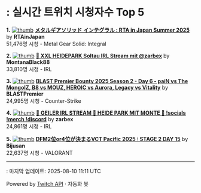 # : 실시간 트위치 시청자수 Top 5

**1.** [![thumb](https://static-cdn.jtvnw.net/previews-ttv/live_user_rtainjapan-320x180.jpg)](https://twitch.tv/RTAinJapan)
**[メタルギアソリッド インテグラル : RTA in Japan Summer 2025](https://twitch.tv/RTAinJapan)** by **RTAinJapan**<br>51,476명 시청  - Metal Gear Solid: Integral

**2.** [![thumb](https://static-cdn.jtvnw.net/previews-ttv/live_user_montanablack88-320x180.jpg)](https://twitch.tv/MontanaBlack88)
**[🎢 XXL HEIDEPARK Soltau IRL Stream mit @zarbex](https://twitch.tv/MontanaBlack88)** by **MontanaBlack88**<br>33,810명 시청  - IRL

**3.** [![thumb](https://static-cdn.jtvnw.net/previews-ttv/live_user_blastpremier-320x180.jpg)](https://twitch.tv/BLASTPremier)
**[BLAST Premier Bounty 2025 Season 2 - Day 6 - paiN vs The MongolZ, B8 vs MOUZ, HEROIC vs Aurora, Legacy vs Vitality](https://twitch.tv/BLASTPremier)** by **BLASTPremier**<br>24,995명 시청  - Counter-Strike

**4.** [![thumb](https://static-cdn.jtvnw.net/previews-ttv/live_user_zarbex-320x180.jpg)](https://twitch.tv/zarbex)
**[🤏 GEILER IRL STREAM 🤏 HEIDE PARK MIT MONTE 🤏 !socials !merch !discord](https://twitch.tv/zarbex)** by **zarbex**<br>24,861명 시청  - IRL

**5.** [![thumb](https://static-cdn.jtvnw.net/previews-ttv/live_user_bijusan-320x180.jpg)](https://twitch.tv/Bijusan)
**[DFM2位or4位が決まるVCT Pacific 2025 : STAGE 2 DAY 15](https://twitch.tv/Bijusan)** by **Bijusan**<br>22,637명 시청  - VALORANT


---
: 마지막 업데이트: 2025-08-10 11:11 UTC

Powered by [Twitch API](https://dev.twitch.tv/docs/api/reference) · 자동화 봇